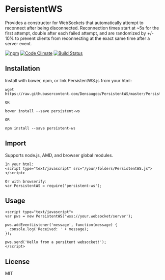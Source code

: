 # PersistentWS

Provides a constructor for WebSockets that automatically attempt to reconnect after being disconnected. Reconnection times start at ~5s for the first attempt, double after each failed attempt, and are randomized by +/- 10% to prevent clients from reconnecting at the exact same time after a server event.

[![npm](https://img.shields.io/npm/l/express.svg)]()
[![Code Climate](https://codeclimate.com/github/Densaugeo/PersistentWS/badges/gpa.svg)](https://codeclimate.com/github/Densaugeo/PersistentWS)
[![Build Status](https://app.travis-ci.com/Densaugeo/PersistentWS.svg?branch=master)](https://app.travis-ci.com/github/Densaugeo/PersistentWS)

## Installation

Install with bower, npm, or link PersistentWS.js from your html:

~~~
wget https://raw.githubusercontent.com/Densaugeo/PersistentWS/master/PersistentWS.js

OR

bower install --save persistent-ws

OR

npm install --save persistent-ws
~~~

## Import

Supports node.js, AMD, and browser global modules.

~~~
In your html:
<script type="text/javascript" src="/your/folders/PersistentWS.js"></script>

Or with browserify:
var PersistentWS = require('persistent-ws');
~~~

## Usage

~~~
<script type="text/javascript">
var pws = new PersistentWS('wss://your.websocket/server');

pws.addEventListener('message', function(message) {
  console.log('Received: ' + message);
});

pws.send('Hello from a persitent websocket!');
</script>
~~~

## License

MIT
